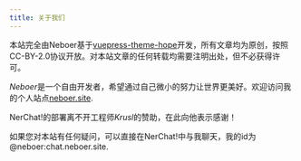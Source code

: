 ```yaml
---
title: 关于我们
---
```


本站完全由Neboer基于[vuepress-theme-hope](https://vuepress-theme-hope.github.io/v2/zh/)开发，所有文章均为原创，按照CC-BY-2.0协议开放。对本站文章的任何转载均需要注明出处，但不必获得许可。

*Neboer*是一个自由开发者，希望通过自己微小的努力让世界更美好。欢迎访问我的个人站点[neboer.site](https://www.neboer.site).

NerChat!的部署离不开工程师*Krusl*的赞助，在此向他表示感谢！

如果您对本站有任何疑问，可以直接在NerChat!中与我聊天，我的id为@neboer:chat.neboer.site.